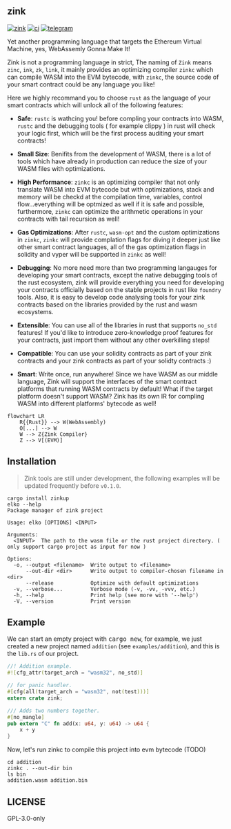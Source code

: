 ## zink

[![zink][version-badge]][version-link]
[![ci][ci-badge]][ci-link]
[![telegram][telegram-badge]][telegram-group]

Yet another programming language that targets the Ethereum Virtual Machine, yes, 
WebAssemly Gonna Make It! 

Zink is not a programming language in strict, The naming of `Zink` means `zinc`, `ink`, 
`zk`, `link`, it mainly provides an optimizing compiler `zinkc` which can compile WASM 
into the EVM bytecode, with `zinkc`, the source code of your smart contract could be any 
language you like! 

Here we highly recommand you to choose `rust` as the language of your smart contracts which 
will unlock all of the following features:

- **Safe**: `rustc` is wathcing you! before compling your contracts 
into WASM, `rustc` and the debugging tools ( for example clippy ) in rust will check 
your logic first,  which will be the first process auditing your smart contracts!

- **Small Size**: Benifits from the development of WASM, there is a lot of tools which
have already in production can reduce the size of your WASM files with optimizations.

- **High Performance**: `zinkc` is an optimizing compiler that not only translate WASM into 
EVM bytecode but with optimizations, stack and memory will be checkd at the compilation time, 
variables, control flow...everything will be optmized as well if it is safe and possible, 
furthermore, `zinkc` can optimize the arithmetic operations in your contracts with tail 
recursion as well!

- **Gas Optimizations**: After `rustc`, `wasm-opt` and the custom optimizations in `zinkc`, 
`zinkc` will provide complation flags for diving it deeper just like other smart contract 
languages, all of the gas optimization flags in solidity and vyper will be supported in
`zinkc` as well!

- **Debugging**: No more need more than two programming langauges for developing your smart 
contracts, except the native debugging tools of the rust ecosystem, zink will provide everything
you need for developing your contracts officially based on the stable projects in rust like
`foundry` tools. Also, it is easy to develop code analysing tools for your zink contracts based 
on the libraries provided by the rust and wasm ecosystems.

- **Extensible**: You can use all of the libraries in rust that supports `no_std` features!
If you'd like to introduce zero-knowledge proof features for your contracts, just import
them without any other overkilling steps!

- **Compatible**: You can use your solidity contracts as part of your zink contracts and 
your zink contracts as part of your solidty contracts :)

- **Smart**: Write once, run anywhere! Since we have WASM as our middle language, Zink
will support the interfaces of the smart contract platforms that running WASM contracts by 
default! What if the target platform doesn't support WASM? Zink has its own IR for compling 
WASM into different platforms' bytecode as well!


```mermaid
flowchart LR
    R{{Rust}} --> W(WebAssembly)
    O[...] --> W
    W --> Z{Zink Compiler}
    Z --> V[(EVM)]
```

## Installation

> Zink tools are still under development, the following examples
> will be updated frequently before `v0.1.0`.

```shell
cargo install zinkup
elko --help
Package manager of zink project

Usage: elko [OPTIONS] <INPUT>

Arguments:
  <INPUT>  The path to the wasm file or the rust project directory. ( only support cargo project as input for now )

Options:
  -o, --output <filename>  Write output to <filename>
      --out-dir <dir>      Write output to compiler-chosen filename in <dir>
      --release            Optimize with default optimizations
  -v, --verbose...         Verbose mode (-v, -vv, -vvv, etc.)
  -h, --help               Print help (see more with '--help')
  -V, --version            Print version
```

## Example

We can start an empty project with <kbd>cargo new</kbd>, for example, we just created a new
project named `addition` (see `examples/addition`), and this is the `lib.rs` of our project.

```rust
//! Addition example.
#![cfg_attr(target_arch = "wasm32", no_std)]

// for panic handler.
#[cfg(all(target_arch = "wasm32", not(test)))]
extern crate zink;

/// Adds two numbers together.
#[no_mangle]
pub extern "C" fn add(x: u64, y: u64) -> u64 {
    x + y
}
```

Now, let's run zinkc to compile this project into evm bytecode (TODO)

```shell
cd addition
zinkc . --out-dir bin
ls bin
addition.wasm addition.bin
```

## LICENSE

GPL-3.0-only

[telegram-badge]: https://img.shields.io/badge/telegram-blue?logo=telegram 
[telegram-group]: https://t.me/+6oZpbwxlVD81OGQ1
[version-badge]: https://img.shields.io/crates/v/zink
[version-link]: https://docs.rs/zink/latest/zink/
[ci-badge]: https://img.shields.io/github/actions/workflow/status/clearloop/zink/CI.yml
[ci-link]: https://github.com/clearloop/zink/actions/workflows/CI.yml

